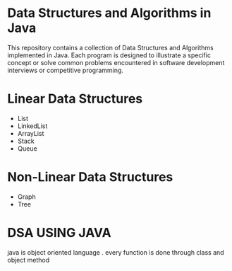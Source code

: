 <h1>Data Structures and Algorithms in Java</h1>
<p>
This repository contains a collection of Data Structures and Algorithms implemented in Java. 
Each program is designed to illustrate a specific concept or solve common problems encountered 
in software development interviews or competitive programming.
</p>

<h1>Linear Data Structures</h1>
<ul>
  <li>List</li>
  <li>LinkedList</li>
  <li>ArrayList</li>
  <li>Stack</li>
  <li>Queue</li>
</ul>

<h1>Non-Linear Data Structures</h1>
<ul>
  <li>Graph</li>
  <li>Tree</li>
</ul>

<h1>DSA USING JAVA</h1>

<p>java is object oriented language . every function is done through class and object method </p>


